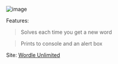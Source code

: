 ![image](https://github.com/GogleSiteBank/wordleunlimitedsolver/assets/125816677/9620a4c5-6440-42a5-8146-b28cd39bf0c1)
  
Features:

> Solves each time you get a new word

> Prints to console and an alert box

Site: [Wordle Unlimited](https://wordleunlimited.org)
